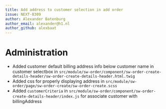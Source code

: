 ```yaml
---
title: Add address to customer selection in add order
issue: NEXT-8309
author: Alexander Batenburg
author_email: alexander@h1.nl 
author_github: alexbaat
---
```

# Administration
*  Added customer default billing address info below customer name in customer selectbox in `src/module/sw-order/component/sw-order-create-details-header/sw-order-create-details-header.html.twig`
*  Added css for properly displaying address in `src/module/sw-order/page/sw-order-create/sw-order-create.scss`
*  Added `customerCriteria` in `src/module/sw-order/component/sw-order-create-details-header/index.js` for associate customer with billingAddress